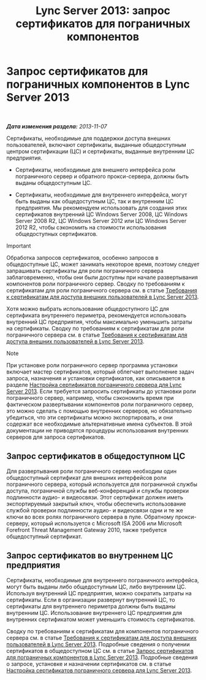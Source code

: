 ﻿---
title: 'Lync Server 2013: запрос сертификатов для пограничных компонентов'
TOCTitle: Запрос сертификатов для пограничных компонентов
ms:assetid: 8c72b877-febc-428f-89dc-389e7a7ac849
ms:mtpsurl: https://technet.microsoft.com/ru-ru/library/Gg398708(v=OCS.15)
ms:contentKeyID: 49310451
ms.date: 05/19/2016
mtps_version: v=OCS.15
ms.translationtype: HT
---

# Запрос сертификатов для пограничных компонентов в Lync Server 2013

 

_**Дата изменения раздела:** 2013-11-07_

Сертификаты, необходимые для поддержки доступа внешних пользователей, включают сертификаты, выданные общедоступным центром сертификации (ЦС) и сертификаты, выданные внутренним ЦС предприятия.

  - Сертификаты, необходимые для внешнего интерфейса роли пограничного сервер и обратного прокси-сервера, должны быть выданы общедоступным ЦС.

  - Сертификаты, необходимые для внутреннего интерфейса, могут быть выданы как общедоступным ЦС, так и внутренним ЦС предприятия. Мы рекомендуем использовать для создания этих сертификатов внутренний ЦС Windows Server 2008, ЦС Windows Server 2008 R2, ЦС Windows Server 2012 или ЦС Windows Server 2012 R2, чтобы сэкономить на стоимости использования общедоступных сертификатов.

> [!important]  
> Обработка запросов сертификатов, особенно запросов в общедоступные ЦС, может занимать некоторое время, поэтому следует запрашивать сертификаты для роли пограничного сервера заблаговременно, чтобы они были доступны при начале развертывания компонентов роли пограничного сервер. Сводку по требованиям к сертификатам для роли пограничного сервера см. в статье <a href="lync-server-2013-certificate-requirements-for-external-user-access.md">Требования к сертификатам для доступа внешних пользователей в Lync Server 2013</a>.

Хотя можно выбрать использование общедоступного ЦС для сертификата внутреннего периметра, рекомендуется использовать внутренний ЦС предприятия, чтобы максимально уменьшить затраты на сертификаты. Сводку по требованиям к сертификатам для роли пограничного сервера см. в статье [Требования к сертификатам для доступа внешних пользователей в Lync Server 2013](lync-server-2013-certificate-requirements-for-external-user-access.md).

> [!note]  
> При установке роли пограничного сервер программа установки включает мастер сертификатов, который облегчает выполнение задач запроса, назначения и установки сертификатов, как описывается в разделе <a href="lync-server-2013-set-up-edge-certificates.md">Настройка сертификатов пограничного сервера для Lync Server 2013</a>. Если требуется запросить сертификаты до установки роли пограничного сервер, например, чтобы сэкономить время при фактическом развертывании компонентов роли пограничного сервер, это можно сделать с помощью внутренних серверов, но обязательно убедиться, что эти сертификаты можно экспортировать, и они содержат все необходимые альтернативные имена субъектов. В этой документации не приводятся процедуры использования внутренних серверов для запроса сертификатов.

## Запрос сертификатов в общедоступном ЦС

Для развертывания роли пограничного сервер необходим один общедоступный сертификат для внешних интерфейсов роли пограничного сервера, который используется для пограничной службы доступа, пограничной службы веб-конференций и службы проверки подлинности аудио- и видеосвязи. Этот сертификат должен иметь экспортируемый закрытый ключ, чтобы обеспечить использование службой проверки подлинности аудио- и видеосвязи одни и те же ключи во всех ролях пограничного сервера в пуле. Обратному прокси-серверу, который используется с Microsoft ISA 2006 или Microsoft Forefront Threat Management Gateway 2010, также требуется общедоступный сертификат.

## Запрос сертификатов во внутреннем ЦС предприятия

Сертификаты, необходимые для внутреннего пограничного интерфейса, могут быть выданы либо общедоступным ЦС, либо внутренним ЦС. Используя внутренний ЦС предприятия, можно сократить затраты на сертификаты. Если в организации развернут внутренний ЦС, то сертификаты для внутреннего периметра должны быть выданы внутренним ЦС. Использование внутреннего ЦС предприятия для внутренних сертификатом может уменьшить стоимость сертификатов.

Сводку по требованиям к сертификатам для компонентов пограничного сервера см. в статье [Требования к сертификатам для доступа внешних пользователей в Lync Server 2013](lync-server-2013-certificate-requirements-for-external-user-access.md). Подробные сведения о получении сертификатов в общедоступном ЦС см. в статье [Запрос сертификатов для пограничных компонентов в Lync Server 2013](lync-server-2013-request-certificates-for-edge-components.md). Подробные сведения о запросе, установке и назначении сертификатов см. в статье [Настройка сертификатов пограничного сервера для Lync Server 2013](lync-server-2013-set-up-edge-certificates.md).

